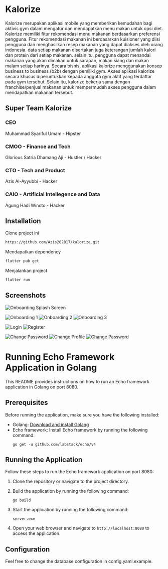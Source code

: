 
# Kalorize

Kalorize merupakan aplikasi mobile yang memberikan kemudahan bagi aktivis gym dalam mengatur dan mendapatkan menu makan untuk opsi diet. Kalorize memiliki fitur rekomendasi menu makanan berdasarkan preferensi pengguna. Fitur rekomendasi makanan ini berdasarkan kuisioner yang diisi pengguna dan menghasilkan resep makanan yang dapat diakses oleh orang indonesia. data setiap makanan disertakan juga keterangan jumlah kalori dan protein dari setiap makanan. selain itu, pengguna dapat menandai makanan yang akan dimakan untuk sarapan, makan siang dan makan malam setiap harinya. Secara bisnis, aplikasi kalorize menggunakan konsep business to business (b2b) dengan pemiliki gym. Akses aplikasi kalorize secara khusus diperuntukkan kepada anggota gym aktif yang terdaftar pada gym tersebut. Selain itu, kalorize bekerja sama dengan franchise/penjual makanan untuk mempermudah akses pengguna dalam mendapatkan makanan tersebut.

## **Super Team Kalorize**

### **CEO**
Muhammad Syariful Umam - Hipster

### **CMOO - Finance and Tech**

Glorious Satria Dhamang Aji - Hustler / Hacker

### **CTO - Tech and Product**

Azis Al-Ayyubbi - Hacker

### **CAIO - Artificial Intellegence and Data**

Agung Hadi Winoto - Hacker

## Installation

Clone project ini

```bash
https://github.com/Azis202017/kalorize.git
```

Mendapatkan dependency

```bash
flutter pub get
```

Menjalankan project

```bash
flutter run
```
    
## Screenshots
![Onboarding Splash Screen ](screenshot/onboarding1.png)

![Onboarding 1](screenshot/onboarding1.png)
![Onboarding 2](screenshot/onboarding2.png)
![Onboarding 3](screenshot/onboarding3.png)

![Login](screenshot/login.png)
![Register](screenshot/register.png)

![Change Password](screenshot/profile.png)
![Change Profile](screenshot/ubah_profile.png)
![Change Password](screenshot/password.png)






# Running Echo Framework Application in Golang 

This README provides instructions on how to run an Echo framework application in Golang on port 8080.

## Prerequisites

Before running the application, make sure you have the following installed:

- Golang: [Download and install Golang](https://golang.org/dl/)
- Echo framework: Install Echo framework by running the following command:
  ```shell
  go get -u github.com/labstack/echo/v4
  ```

## Running the Application

Follow these steps to run the Echo framework application on port 8080:

1. Clone the repository or navigate to the project directory.

2. Build the application by running the following command:
    ```shell
    go build
    ```

3. Start the application by running the following command:
    ```shell
    server.exe
    ```

4. Open your web browser and navigate to `http://localhost:8080` to access the application.

## Configuration

Feel free to change the database configuration in config.yaml.example.
